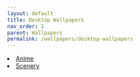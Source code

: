 ```yaml
---
layout: default
title: Desktop Wallpapers
nav_order: 1
parent: Wallpapers
permalink: /wallpapers/desktop-wallpapers
---
```


<div class="card">
  <div class="container">
  <lu>
    <li class="text-delta"><a href="https://the-back-room.github.io/wallpapers/desktop-wallpapers/anime">Anime</a></li>
    <li class="text-delta"><a href="https://the-back-room.github.io/wallpapers/desktop-wallpapers/scenery">Scenery</a></li>
  </lu>
  </div>
</div>